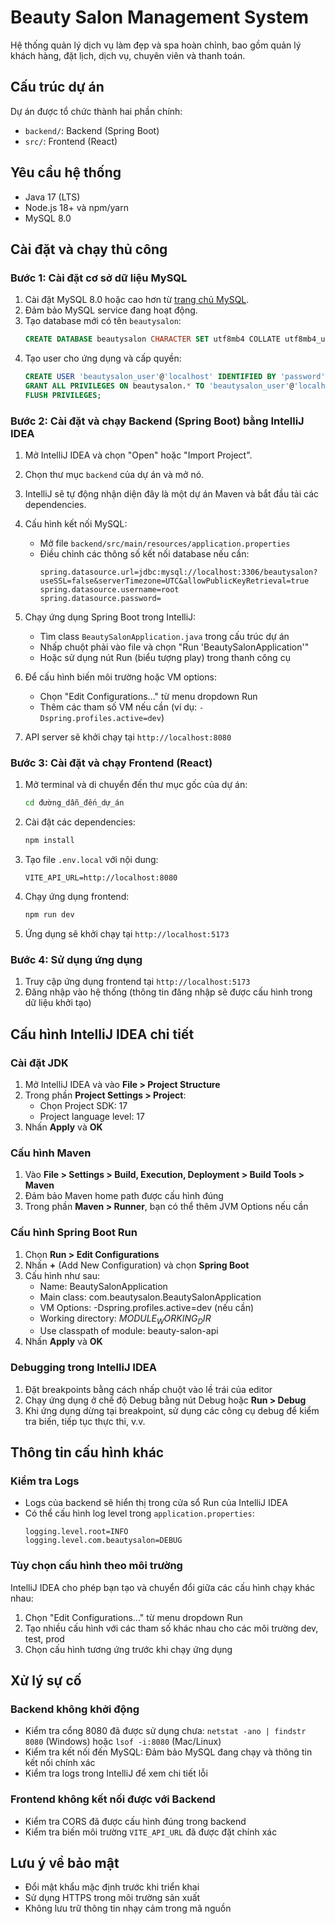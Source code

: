
# Beauty Salon Management System

Hệ thống quản lý dịch vụ làm đẹp và spa hoàn chỉnh, bao gồm quản lý khách hàng, đặt lịch, dịch vụ, chuyên viên và thanh toán.

## Cấu trúc dự án

Dự án được tổ chức thành hai phần chính:

- `backend/`: Backend (Spring Boot)
- `src/`: Frontend (React)

## Yêu cầu hệ thống

- Java 17 (LTS)
- Node.js 18+ và npm/yarn
- MySQL 8.0

## Cài đặt và chạy thủ công

### Bước 1: Cài đặt cơ sở dữ liệu MySQL

1. Cài đặt MySQL 8.0 hoặc cao hơn từ [trang chủ MySQL](https://dev.mysql.com/downloads/installer/).
2. Đảm bảo MySQL service đang hoạt động.
3. Tạo database mới có tên `beautysalon`:
   ```sql
   CREATE DATABASE beautysalon CHARACTER SET utf8mb4 COLLATE utf8mb4_unicode_ci;
   ```
4. Tạo user cho ứng dụng và cấp quyền:
   ```sql
   CREATE USER 'beautysalon_user'@'localhost' IDENTIFIED BY 'password';
   GRANT ALL PRIVILEGES ON beautysalon.* TO 'beautysalon_user'@'localhost';
   FLUSH PRIVILEGES;
   ```

### Bước 2: Cài đặt và chạy Backend (Spring Boot) bằng IntelliJ IDEA

1. Mở IntelliJ IDEA và chọn "Open" hoặc "Import Project".
2. Chọn thư mục `backend` của dự án và mở nó.
3. IntelliJ sẽ tự động nhận diện đây là một dự án Maven và bắt đầu tải các dependencies.

4. Cấu hình kết nối MySQL:
   - Mở file `backend/src/main/resources/application.properties`
   - Điều chỉnh các thông số kết nối database nếu cần:
     ```properties
     spring.datasource.url=jdbc:mysql://localhost:3306/beautysalon?useSSL=false&serverTimezone=UTC&allowPublicKeyRetrieval=true
     spring.datasource.username=root
     spring.datasource.password=
     ```

5. Chạy ứng dụng Spring Boot trong IntelliJ:
   - Tìm class `BeautySalonApplication.java` trong cấu trúc dự án
   - Nhấp chuột phải vào file và chọn "Run 'BeautySalonApplication'"
   - Hoặc sử dụng nút Run (biểu tượng play) trong thanh công cụ

6. Để cấu hình biến môi trường hoặc VM options:
   - Chọn "Edit Configurations..." từ menu dropdown Run
   - Thêm các tham số VM nếu cần (ví dụ: `-Dspring.profiles.active=dev`)

7. API server sẽ khởi chạy tại `http://localhost:8080`

### Bước 3: Cài đặt và chạy Frontend (React)

1. Mở terminal và di chuyển đến thư mục gốc của dự án:
   ```bash
   cd đường_dẫn_đến_dự_án
   ```

2. Cài đặt các dependencies:
   ```bash
   npm install
   ```

3. Tạo file `.env.local` với nội dung:
   ```
   VITE_API_URL=http://localhost:8080
   ```

4. Chạy ứng dụng frontend:
   ```bash
   npm run dev
   ```

5. Ứng dụng sẽ khởi chạy tại `http://localhost:5173`

### Bước 4: Sử dụng ứng dụng

1. Truy cập ứng dụng frontend tại `http://localhost:5173`
2. Đăng nhập vào hệ thống (thông tin đăng nhập sẽ được cấu hình trong dữ liệu khởi tạo)

## Cấu hình IntelliJ IDEA chi tiết

### Cài đặt JDK

1. Mở IntelliJ IDEA và vào **File > Project Structure**
2. Trong phần **Project Settings > Project**:
   - Chọn Project SDK: 17
   - Project language level: 17
3. Nhấn **Apply** và **OK**

### Cấu hình Maven

1. Vào **File > Settings > Build, Execution, Deployment > Build Tools > Maven**
2. Đảm bảo Maven home path được cấu hình đúng
3. Trong phần **Maven > Runner**, bạn có thể thêm JVM Options nếu cần

### Cấu hình Spring Boot Run

1. Chọn **Run > Edit Configurations**
2. Nhấn **+** (Add New Configuration) và chọn **Spring Boot**
3. Cấu hình như sau:
   - Name: BeautySalonApplication
   - Main class: com.beautysalon.BeautySalonApplication
   - VM Options: -Dspring.profiles.active=dev (nếu cần)
   - Working directory: $MODULE_WORKING_DIR$
   - Use classpath of module: beauty-salon-api
4. Nhấn **Apply** và **OK**

### Debugging trong IntelliJ IDEA

1. Đặt breakpoints bằng cách nhấp chuột vào lề trái của editor
2. Chạy ứng dụng ở chế độ Debug bằng nút Debug hoặc **Run > Debug**
3. Khi ứng dụng dừng tại breakpoint, sử dụng các công cụ debug để kiểm tra biến, tiếp tục thực thi, v.v.

## Thông tin cấu hình khác

### Kiểm tra Logs

- Logs của backend sẽ hiển thị trong cửa sổ Run của IntelliJ IDEA
- Có thể cấu hình log level trong `application.properties`:
  ```properties
  logging.level.root=INFO
  logging.level.com.beautysalon=DEBUG
  ```

### Tùy chọn cấu hình theo môi trường

IntelliJ IDEA cho phép bạn tạo và chuyển đổi giữa các cấu hình chạy khác nhau:

1. Chọn "Edit Configurations..." từ menu dropdown Run
2. Tạo nhiều cấu hình với các tham số khác nhau cho các môi trường dev, test, prod
3. Chọn cấu hình tương ứng trước khi chạy ứng dụng

## Xử lý sự cố

### Backend không khởi động

- Kiểm tra cổng 8080 đã được sử dụng chưa: `netstat -ano | findstr 8080` (Windows) hoặc `lsof -i:8080` (Mac/Linux)
- Kiểm tra kết nối đến MySQL: Đảm bảo MySQL đang chạy và thông tin kết nối chính xác
- Kiểm tra logs trong IntelliJ để xem chi tiết lỗi

### Frontend không kết nối được với Backend

- Kiểm tra CORS đã được cấu hình đúng trong backend
- Kiểm tra biến môi trường `VITE_API_URL` đã được đặt chính xác

## Lưu ý về bảo mật

- Đổi mật khẩu mặc định trước khi triển khai
- Sử dụng HTTPS trong môi trường sản xuất
- Không lưu trữ thông tin nhạy cảm trong mã nguồn
